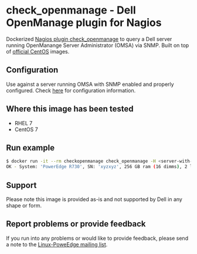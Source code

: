 # check_openmanage - Dell OpenManage plugin for Nagios

Dockerized [Nagios plugin check_openmanage](http://folk.uio.no/trondham/software/check_openmanage.html) to query a Dell server running OpenManange Server Administrator (OMSA) via SNMP. Built on top of [official CentOS](https://registry.hub.docker.com/u/library/centos/) images.

## Configuration

Use against a server running OMSA with SNMP enabled and properly configured. Check [here](https://github.com/jose-delarosa/docker-images/tree/master/openmanage82/snmp) for configuration information.

## Where this image has been tested

  - RHEL 7
  - CentOS 7

## Run example

```bash
$ docker run -it --rm checkopenmanage check_openmanage -H <server-with-omsa>
OK - System: 'PowerEdge R730', SN: 'xyzxyz', 256 GB ram (16 dimms), 2 logical drives, 8 physical drives
```

## Support

Please note this image is provided as-is and not supported by Dell in any shape or form.

## Report problems or provide feedback

If you run into any problems or would like to provide feedback, please send a note to the [Linux-PoweEdge mailing list](https://lists.us.dell.com/mailman/listinfo/linux-poweredge).
